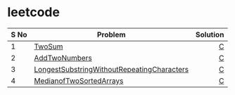 # leetcode

| S No | Problem      | Solution |
| -----| -------------| --------:|
| 1    | [TwoSum](https://leetcode.com/problems/two-sum/) | [C](https://github.com/ManojTGN/leetcode/tree/main/ProblemSolutions/TwoSum) |
| 2    | [AddTwoNumbers](https://leetcode.com/problems/add-two-numbers/) | [C](https://github.com/ManojTGN/leetcode/tree/main/ProblemSolutions/AddTwoNumbers) |
| 3    | [LongestSubstringWithoutRepeatingCharacters](https://leetcode.com/problems/longest-substring-without-repeating-characters/) | [C](https://github.com/ManojTGN/leetcode/tree/main/ProblemSolutions/LongestSubstringWithoutRepeatingCharacters) |
| 4    | [MedianofTwoSortedArrays](https://leetcode.com/problems/median-of-two-sorted-arrays/) | [C](https://github.com/ManojTGN/leetcode/tree/main/ProblemSolutions/MedianofTwoSortedArrays) |